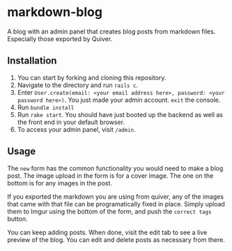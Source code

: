 # markdown-blog

A blog with an admin panel that creates blog posts from markdown files. Especially those exported by Quiver.

## Installation

1. You can start by forking and cloning this repository.
2. Navigate to the directory and run `rails c`​.
3. Enter `User.create(email: <your email address here>, password: <your password here>)`​. You just made your admin account. `​exit`​ the console.
4. Run `bundle install`​
5. Run `​rake start`​. You should have just booted up the backend as well as the front end in your default browser.
6. To access your admin panel, visit `​/admin`​.

## Usage

The `new` form has the common functionality you would need to make a blog post. The image upload in the form is for a cover image. The one on the bottom is for any images in the post.

If you exported the markdown you are using from quiver, any of the images that came with that file can be programatically fixed in place. Simply upload them to Imgur using the bottom of the form, and push the `correct tags` button.

You can keep adding posts. When done, visit the edit tab to see a live preview of the blog. You can edit and delete posts as necessary from there.

###